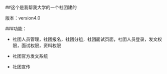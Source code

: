 ##这个是我帮我大学的一个社团建的

版本：version4.0

###功能：

* 社团人员管理，社团报名，社团分组，社团面试页面，社团人员登录，发文权限，面试权限，资料权限

* 社团官方发文系统

* 社团宣传


